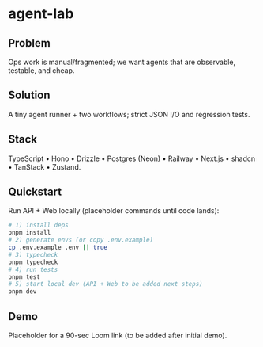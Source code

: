 # agent-lab

## Problem
Ops work is manual/fragmented; we want agents that are observable, testable, and cheap.

## Solution
A tiny agent runner + two workflows; strict JSON I/O and regression tests.

## Stack
TypeScript • Hono • Drizzle • Postgres (Neon) • Railway • Next.js • shadcn • TanStack • Zustand.

## Quickstart
Run API + Web locally (placeholder commands until code lands):

```bash
# 1) install deps
pnpm install
# 2) generate envs (or copy .env.example)
cp .env.example .env || true
# 3) typecheck
pnpm typecheck
# 4) run tests
pnpm test
# 5) start local dev (API + Web to be added next steps)
pnpm dev
```

## Demo
Placeholder for a 90-sec Loom link (to be added after initial demo).
